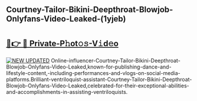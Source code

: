 ## Courtney-Tailor-Bikini-Deepthroat-Blowjob-Onlyfans-Video-Leaked-(1yjeb)


# <h2><a href="https://mediaupload.pro?-19M">🔗👉 🔴 Private-P𝚑ot𝚘𝚜-V𝚒d𝚎o</a></h2>

[![NEW UPDATED](https://i.imgur.com/0qMVB7G.gif)](https://mediaupload.pro?-19M)
Online-influencer-Courtney-Tailor-Bikini-Deepthroat-Blowjob-Onlyfans-Video-Leaked,known-for-publishing-dance-and-lifestyle-content,-including-performances-and-vlogs-on-social-media-platforms.Brilliant-ventriloquist-assistant-Courtney-Tailor-Bikini-Deepthroat-Blowjob-Onlyfans-Video-Leaked,celebrated-for-their-exceptional-abilities-and-accomplishments-in-assisting-ventriloquists.  